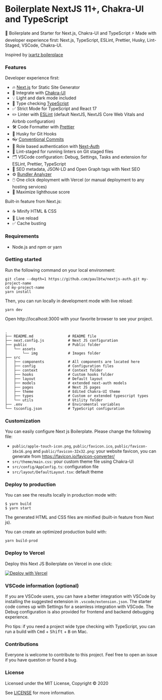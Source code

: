 # Boilerplate NextJS 11+, Chakra-UI and TypeScript

🚀 Boilerplate and Starter for Next.js, Chakra-UI and TypeScript ⚡️ Made with developer experience first: Next.js, TypeScript, ESLint, Prettier, Husky, Lint-Staged, VSCode, Chakra-UI.

Inspired by [ixartz boilerplace](https://github.com/ixartz/Next-js-Boilerplate)

### Features

Developer experience first:

- 🔥 [Next.js](https://nextjs.org) for Static Site Generator
- 🎨 Integrate with [Chakra-UI](https://chakra-ui.com/)
- 💡 Light and dark mode included
- 🎉 Type checking [TypeScript](https://www.typescriptlang.org)
- ✅ Strict Mode for TypeScript and React 17
- ✏️ Linter with [ESLint](https://eslint.org) (default NextJS, NextJS Core Web Vitals and Airbnb configuration)
- 🛠 Code Formatter with [Prettier](https://prettier.io)
- 🦊 Husky for Git Hooks
- 👓 [Conventional Commits](https://www.conventionalcommits.org/)
- 👮 Role based authentication with [Next-Auth](https://next-auth.js.org/)
- 🚫 Lint-staged for running linters on Git staged files
- 🗂 VSCode configuration: Debug, Settings, Tasks and extension for ESLint, Prettier, TypeScript
- 🤖 SEO metadata, JSON-LD and Open Graph tags with Next SEO
- ⚙️ [Bundler Analyzer](https://www.npmjs.com/package/@next/bundle-analyzer)
- 🖱️ One click deployment with Vercel (or manual deployment to any hosting services)
- 💯 Maximize lighthouse score

Built-in feature from Next.js:

- ☕ Minify HTML & CSS
- 💨 Live reload
- ✅ Cache busting

### Requirements

- Node.js and npm or yarn

### Getting started

Run the following command on your local environment:

```
git clone --depth=1 https://github.com/paulbtw/nextjs-auth.git my-project-name
cd my-project-name
yarn install
```

Then, you can run locally in development mode with live reload:

```
yarn dev
```

Open http://localhost:3000 with your favorite browser to see your project.
```

.
├── README.md                # README file
├── next.config.js           # Next JS configuration
├── public                   # Public folder
│   └── assets
│       └── img              # Images folder
├── src
│   ├── components           # All components are located here
│   ├── config               # Configuration files
│   ├── context              # Context folder
│   ├── hooks                # Custom hooks folder
│   ├── layout               # Default layout
│   ├── models               # extended next-auth models
│   ├── pages                # Next JS pages
│   ├── theme                # Edited Chakra-UI theme
│   ├── types                # Custom or extended typescript types
│   └── utils                # Utility folder
├── .env                     # Enviromental variables
└── tsconfig.json            # TypeScript configuration
```

### Customization

You can easily configure Next js Boilerplate. Please change the following file:

- `public/apple-touch-icon.png`, `public/favicon.ico`, `public/favicon-16x16.png` and `public/favicon-32x32.png`: your website favicon, you can generate from https://favicon.io/favicon-converter/
- `src/theme/main.css`: your custom theme file using Chakra-UI
- `src/config/AppConfig.ts`: configuration file
- `src/layout/DefaultLayout.tsx`: default theme

### Deploy to production

You can see the results locally in production mode with:

```
$ yarn build
$ yarn start
```

The generated HTML and CSS files are minified (built-in feature from Next js).

You can create an optimized production build with:

```
yarn build-prod
```

### Deploy to Vercel

Deploy this Next JS Boilerplate on Vercel in one click:

[![Deploy with Vercel](https://vercel.com/button)](https://vercel.com/new/git/external?repository-url=https%3A%2F%2Fgithub.com%2Fpaulbtw%2Fnextjs-auth)

### VSCode information (optional)

If you are VSCode users, you can have a better integration with VSCode by installing the suggested extension in `.vscode/extension.json`. The starter code comes up with Settings for a seamless integration with VSCode. The Debug configuration is also provided for frontend and backend debugging experience.

Pro tips: if you need a project wide type checking with TypeScript, you can run a build with <kbd>Cmd</kbd> + <kbd>Shift</kbd> + <kbd>B</kbd> on Mac.

### Contributions

Everyone is welcome to contribute to this project. Feel free to open an issue if you have question or found a bug.

### License

Licensed under the MIT License, Copyright © 2020

See [LICENSE](LICENSE) for more information.
